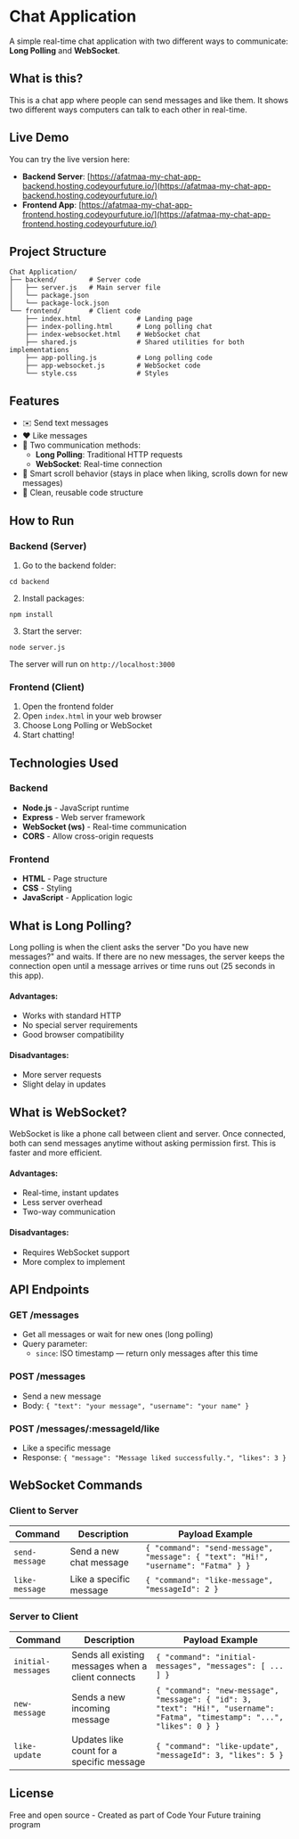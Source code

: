 # Chat Application

A simple real-time chat application with two different ways to communicate: **Long Polling** and **WebSocket**.

## What is this?

This is a chat app where people can send messages and like them. It shows two different ways computers can talk to each other in real-time.

## Live Demo

You can try the live version here:

- **Backend Server**: [https://afatmaa-my-chat-app-backend.hosting.codeyourfuture.io/](https://afatmaa-my-chat-app-backend.hosting.codeyourfuture.io/)
- **Frontend App**: [https://afatmaa-my-chat-app-frontend.hosting.codeyourfuture.io/](https://afatmaa-my-chat-app-frontend.hosting.codeyourfuture.io/)

## Project Structure

```
Chat Application/
├── backend/        # Server code
│   ├── server.js   # Main server file
│   └── package.json
│   └── package-lock.json
└── frontend/       # Client code
    ├── index.html              # Landing page
    ├── index-polling.html      # Long polling chat
    ├── index-websocket.html    # WebSocket chat
    ├── shared.js               # Shared utilities for both implementations
    ├── app-polling.js          # Long polling code
    ├── app-websocket.js        # WebSocket code
    └── style.css               # Styles
```

## Features

- ✉️ Send text messages
- ❤️ Like messages
- 🔄 Two communication methods:
  - **Long Polling**: Traditional HTTP requests
  - **WebSocket**: Real-time connection
- 📜 Smart scroll behavior (stays in place when liking, scrolls down for new messages)
- 🎨 Clean, reusable code structure

## How to Run

### Backend (Server)

1. Go to the backend folder:
```
cd backend
```

2. Install packages:
```
npm install
```

3. Start the server:
```
node server.js
```

The server will run on `http://localhost:3000`

### Frontend (Client)

1. Open the frontend folder
2. Open `index.html` in your web browser
3. Choose Long Polling or WebSocket
4. Start chatting!

## Technologies Used

### Backend
- **Node.js** - JavaScript runtime
- **Express** - Web server framework
- **WebSocket (ws)** - Real-time communication
- **CORS** - Allow cross-origin requests

### Frontend
- **HTML** - Page structure
- **CSS** - Styling
- **JavaScript** - Application logic

## What is Long Polling?

Long polling is when the client asks the server "Do you have new messages?" and waits. If there are no new messages, the server keeps the connection open until a message arrives or time runs out (25 seconds in this app).

#### Advantages:

- Works with standard HTTP
- No special server requirements
- Good browser compatibility

#### Disadvantages:

- More server requests
- Slight delay in updates

## What is WebSocket?

WebSocket is like a phone call between client and server. Once connected, both can send messages anytime without asking permission first. This is faster and more efficient.

#### Advantages:

- Real-time, instant updates
- Less server overhead
- Two-way communication

#### Disadvantages:

- Requires WebSocket support
- More complex to implement

## API Endpoints

### GET /messages
- Get all messages or wait for new ones (long polling)
- Query parameter: 
  - `since`: ISO timestamp — return only messages after this time

### POST /messages
- Send a new message
- Body: `{ "text": "your message", "username": "your name" }`

### POST /messages/:messageId/like
- Like a specific message
- Response: `{ "message": "Message liked successfully.", "likes": 3 }`

## WebSocket Commands

### Client to Server

| Command        | Description             | Payload Example                                                                    |
| -------------- | ----------------------- | ---------------------------------------------------------------------------------- |
| `send-message` | Send a new chat message | `{ "command": "send-message", "message": { "text": "Hi!", "username": "Fatma" } }` |
| `like-message` | Like a specific message | `{ "command": "like-message", "messageId": 2 }`                                    |

### Server to Client

| Command            | Description                                        | Payload Example                                                                                                            |
| ------------------ | -------------------------------------------------- | -------------------------------------------------------------------------------------------------------------------------- |
| `initial-messages` | Sends all existing messages when a client connects | `{ "command": "initial-messages", "messages": [ ... ] }`                                                                   |
| `new-message`      | Sends a new incoming message                       | `{ "command": "new-message", "message": { "id": 3, "text": "Hi!", "username": "Fatma", "timestamp": "...", "likes": 0 } }` |
| `like-update`      | Updates like count for a specific message          | `{ "command": "like-update", "messageId": 3, "likes": 5 }`                                                                 |

## License

Free and open source - Created as part of Code Your Future training program